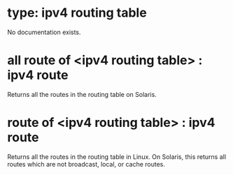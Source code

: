 # type: ipv4 routing table

No documentation exists.

# all route of &lt;ipv4 routing table&gt; : ipv4 route

Returns all the routes in the routing table on Solaris.

# route of &lt;ipv4 routing table&gt; : ipv4 route

Returns all the routes in the routing table in Linux. On Solaris, this returns all routes which are not broadcast, local, or cache routes.
